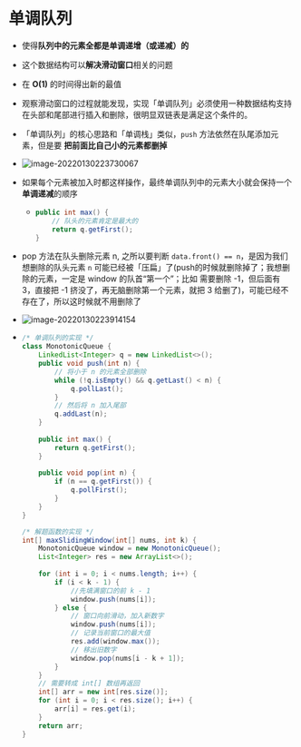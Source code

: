 # 单调队列

- 使得**队列中的元素全都是单调递增（或递减）的**

- 这个数据结构可以**解决滑动窗口**相关的问题

- 在 **O(1)** 的时间得出新的最值

- 观察滑动窗口的过程就能发现，实现「单调队列」必须使用一种数据结构支持在头部和尾部进行插入和删除，很明显双链表是满足这个条件的。

- 「单调队列」的核心思路和「单调栈」类似，`push` 方法依然在队尾添加元素，但是要 **把前面比自己小的元素都删掉**

- ![image-20220130223730067](https://raw.githubusercontent.com/TWDH/Leetcode-From-Zero/pictures/img/image-20220130223730067.png)

- 如果每个元素被加入时都这样操作，最终单调队列中的元素大小就会保持一个**单调递减**的顺序

  - ```java
    public int max() {
        // 队头的元素肯定是最大的
        return q.getFirst();
    }
    ```

- pop 方法在队头删除元素 n, 之所以要判断 `data.front() == n`，是因为我们想删除的队头元素 `n` 可能已经被「压扁」了(push的时候就删除掉了；我想删除的元素，一定是 window 的队首“第一个”；比如 需要删除 -1，但后面有 3，直接把 -1 挤没了，再无脑删除第一个元素，就把 3 给删了)，可能已经不存在了，所以这时候就不用删除了

- ![image-20220130223914154](https://raw.githubusercontent.com/TWDH/Leetcode-From-Zero/pictures/img/image-20220130223914154.png)

- ```java
  /* 单调队列的实现 */
  class MonotonicQueue {
      LinkedList<Integer> q = new LinkedList<>();
      public void push(int n) {
          // 将小于 n 的元素全部删除
          while (!q.isEmpty() && q.getLast() < n) {
              q.pollLast();
          }
          // 然后将 n 加入尾部
          q.addLast(n);
      }
      
      public int max() {
          return q.getFirst();
      }
      
      public void pop(int n) {
          if (n == q.getFirst()) {
              q.pollFirst();
          }
      }
  }
  
  /* 解题函数的实现 */
  int[] maxSlidingWindow(int[] nums, int k) {
      MonotonicQueue window = new MonotonicQueue();
      List<Integer> res = new ArrayList<>();
      
      for (int i = 0; i < nums.length; i++) {
          if (i < k - 1) {
              //先填满窗口的前 k - 1
              window.push(nums[i]);
          } else {
              // 窗口向前滑动，加入新数字
              window.push(nums[i]);
              // 记录当前窗口的最大值
              res.add(window.max());
              // 移出旧数字
              window.pop(nums[i - k + 1]);
          }
      }
      // 需要转成 int[] 数组再返回
      int[] arr = new int[res.size()];
      for (int i = 0; i < res.size(); i++) {
          arr[i] = res.get(i);
      }
      return arr;
  }
  ```


